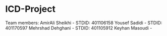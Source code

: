 # ICD-Project
Team members:
AmirAli Sheikhi - STDID: 401106158
Yousef Sadidi - STDID: 401170597
Mehrshad Dehghani - STDID: 401105912
Keyhan Masoudi - 
